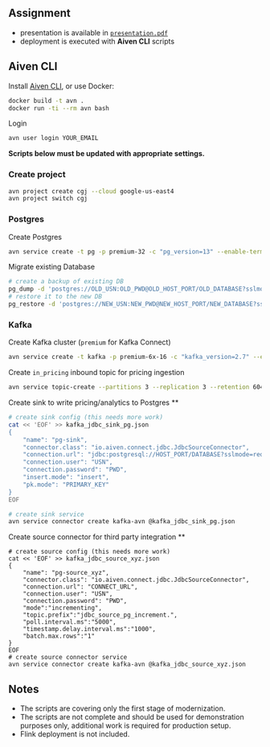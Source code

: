 ## Assignment

* presentation is available in [`presentation.pdf`](https://github.com/iradul/7E02F26B082C5F3BC7027F72335DD1186A2CD382/blob/master/presentation.pdf)
* deployment is executed with  **Aiven CLI** scripts

## Aiven CLI

Install [Aiven CLI](https://github.com/aiven/aiven-client#getting-started), or use Docker:
```sh
docker build -t avn .
docker run -ti --rm avn bash
```

Login
```sh
avn user login YOUR_EMAIL
```

**Scripts below must be updated with appropriate settings.**

### Create project

```sh
avn project create cgj --cloud google-us-east4
avn project switch cgj
```

### Postgres

Create Postgres
```sh
avn service create -t pg -p premium-32 -c "pg_version=13" --enable-termination-protection pg-avn
```

Migrate existing Database
```sh
# create a backup of existing DB
pg_dump -d 'postgres://OLD_USN:OLD_PWD@OLD_HOST_PORT/OLD_DATABASE?sslmode=require' --jobs $(nproc --all) --format directory -f DB_DUMP_DIR
# restore it to the new DB
pg_restore -d 'postgres://NEW_USN:NEW_PWD@NEW_HOST_PORT/NEW_DATABASE?sslmode=require' --jobs $(nproc --all) DB_DUMP_DIR
```

### Kafka

Create Kafka cluster (`premium` for Kafka Connect)
```sh
avn service create -t kafka -p premium-6x-16 -c "kafka_version=2.7" --enable-termination-protection kafka-avn
```

Create `in_pricing` inbound topic for pricing ingestion
```sh
avn service topic-create --partitions 3 --replication 3 --retention 604800000 --cleanup-policy delete kafka-avn in_pricing
```

Create sink to write pricing/analytics to Postgres **
```sh
# create sink config (this needs more work)
cat << 'EOF' >> kafka_jdbc_sink_pg.json
{
    "name": "pg-sink",
    "connector.class": "io.aiven.connect.jdbc.JdbcSourceConnector",
    "connection.url": "jdbc:postgresql://HOST_PORT/DATABASE?sslmode=require",
    "connection.user": "USN",
    "connection.password": "PWD",
    "insert.mode": "insert",
    "pk.mode": "PRIMARY_KEY"
}
EOF

# create sink service
avn service connector create kafka-avn @kafka_jdbc_sink_pg.json
```

Create source connector for third party integration **
```
# create source config (this needs more work)
cat << 'EOF' >> kafka_jdbc_source_xyz.json
{
    "name": "pg-source_xyz",
    "connector.class": "io.aiven.connect.jdbc.JdbcSourceConnector",
    "connection.url": "CONNECT_URL",
    "connection.user": "USN",
    "connection.password": "PWD",
    "mode":"incrementing",
    "topic.prefix":"jdbc_source_pg_increment.",
    "poll.interval.ms":"5000",
    "timestamp.delay.interval.ms":"1000",
    "batch.max.rows":"1"
}
EOF
# create source connector service
avn service connector create kafka-avn @kafka_jdbc_source_xyz.json
```

## Notes

* The scripts are covering only the first stage of modernization.
* The scripts are not complete and should be used for demonstration purposes only, additional work is required for production setup.
* Flink deployment is not included.

